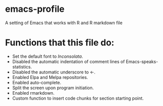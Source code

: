 # emacs-profile
A setting of Emacs that works with R and R markdown file

# Functions that this file do:
* Set the default font to _Inconsolata_.
* Disabled the automatic indentation of comment lines of Emacs-speaks-statistics.
* Disabled the automatic underscore to <-.
* Enabled Elpa and Melpa repositories.
* Enabled auto-complete.
* Split the screen upon program initiation.
* Enabled rmarkdown.
* Custom function to insert code chunks for section starting point.
